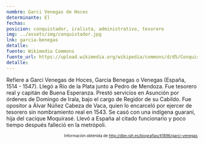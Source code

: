 ```yaml
---
nombre: Garci Venegas de Hoces
determinante: El
fechas: 
posicion: conquistador, iralista, administrativo, tesorero
img: ../assets/img/conquistador.jpg
lnk: garcia-benegas
detalle: 
fuente: Wikimedia Commons
fuente_url: https://upload.wikimedia.org/wikipedia/commons/d/d5/Conquistador_espa%C3%B1ol.JPG
detalle: 
---
```


<p>Refiere a Garci Venegas de Hoces, Garcia Benegas o Venegas (España, 1514 - 1547). Llegó a Río de la Plata junto a Pedro de Mendoza. Fue tesorero real y capitán de Buena Esperanza. Prestó servicios en Asunción por órdenes de Domingo de Irala, bajo el cargo de Regidor de su Cabildo. Fue opositor a Álvar Núñez Cabeza de Vaca, quien lo encarceló por ejercer de tesorero sin nombramiento real en 1543. Se casó con una indígena guaraní, hija del cacique Moquirasé. Llevó a España al citado funcionario y poco tiempo después falleció en la metrópoli.</p>
<p style="font-size: 10px; text-align:right;">Información obtenida de <a href="http://dbe.rah.es/biografias/41896/garci-venegas" target="_blank">http://dbe.rah.es/biografias/41896/garci-venegas</a></p>
